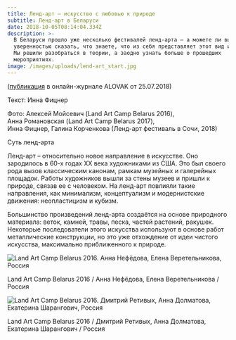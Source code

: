 ```yaml
---
title: Ленд-арт — искусство с любовью к природе
subtitle: Ленд-арт в Беларуси
date: 2018-10-05T08:14:04.334Z
description: >-
  В Беларуси прошло уже несколько фестивалей ленд-арта – а можете ли вы с
  уверенностью сказать, что знаете, что из себя представляет этот вид искусства?
  Мы решили разобраться в теории, а заодно узнать больше о прошедших
  мероприятиях.
image: /images/uploads/lend-art_start.jpg
---
```

([публикация](http://alovakmag.by/poleznoe/lend-art-prirodnoe-iskusstvo.html) в онлайн-журнале ALOVAK от 25.07.2018)

Текст: Инна Фицнер

Фото: Алексей Мойсевич (Land Art Camp Belarus 2016), \
Анна Романовская (Land Art Camp Belarus 2017), \
Инна Фицнер, Галина Корченкова (Ленд-арт фестиваль в Сочи, 2018)

Суть ленд-арта

Ленд-арт – относительно новое направление в искусстве. Оно зародилось в 60-х годах ХХ века художниками из США. Это был своего рода вызов классическим канонам, рамкам музейных и галерейных площадок. Работы художников вышли за стены музеев и пришли к природе, связав ее с человеком. На ленд-арт повлияли такие направления, как минимализм, концептуализм и модернистские движения: неопластицизм и кубизм.

Большинство произведений ленд-арта создаётся на основе природного материала: веток, камней, травы, песка, частей растений, ракушек. Некоторые последователи этого искусства используют в основе работ металлические конструкции, но это уже отхождение от идеи чистого искусства, максимально приближенного к природе.

![Land Art Camp Belarus 2016. Анна Нефёдова, Елена Веретельникова, Россия](/images/uploads/land-art-camp-belarus-2016.jpg)

Land Art Camp Belarus 2016 / Анна Нефёдова, Елена Веретельникова / Россия

![Land Art Camp Belarus 2016. Дмитрий Ретивых, Анна Долматова, Екатерина Шарангович, Россия](/images/uploads/land-art-camp-belarus-2016_1.jpg)

Land Art Camp Belarus 2016 / Дмитрий Ретивых, Анна Долматова, Екатерина Шарангович / Россия
